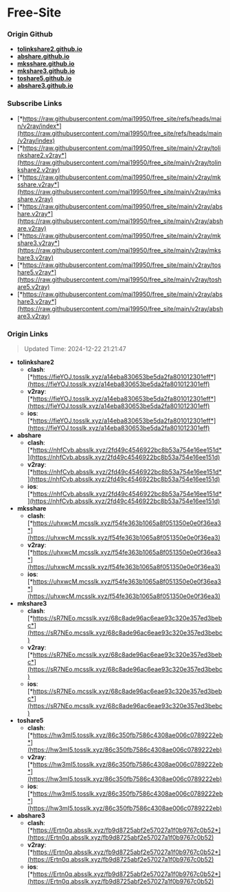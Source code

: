 # Free-Site

### Origin Github

- [**tolinkshare2.github.io**](https://github.com/tolinkshare2/tolinkshare2.github.io)
- [**abshare.github.io**](https://github.com/abshare/abshare.github.io)
- [**mksshare.github.io**](https://github.com/mksshare/mksshare.github.io)
- [**mkshare3.github.io**](https://github.com/mkshare3/mkshare3.github.io)
- [**toshare5.github.io**](https://github.com/toshare5/toshare5.github.io)
- [**abshare3.github.io**](https://github.com/abshare3/abshare3.github.io)

### Subscribe Links

- [*https://raw.githubusercontent.com/mai19950/free_site/refs/heads/main/v2ray/index*](https://raw.githubusercontent.com/mai19950/free_site/refs/heads/main/v2ray/index)
- [*https://raw.githubusercontent.com/mai19950/free_site/main/v2ray/tolinkshare2.v2ray*](https://raw.githubusercontent.com/mai19950/free_site/main/v2ray/tolinkshare2.v2ray)
- [*https://raw.githubusercontent.com/mai19950/free_site/main/v2ray/mksshare.v2ray*](https://raw.githubusercontent.com/mai19950/free_site/main/v2ray/mksshare.v2ray)
- [*https://raw.githubusercontent.com/mai19950/free_site/main/v2ray/abshare.v2ray*](https://raw.githubusercontent.com/mai19950/free_site/main/v2ray/abshare.v2ray)
- [*https://raw.githubusercontent.com/mai19950/free_site/main/v2ray/mkshare3.v2ray*](https://raw.githubusercontent.com/mai19950/free_site/main/v2ray/mkshare3.v2ray)
- [*https://raw.githubusercontent.com/mai19950/free_site/main/v2ray/toshare5.v2ray*](https://raw.githubusercontent.com/mai19950/free_site/main/v2ray/toshare5.v2ray)
- [*https://raw.githubusercontent.com/mai19950/free_site/main/v2ray/abshare3.v2ray*](https://raw.githubusercontent.com/mai19950/free_site/main/v2ray/abshare3.v2ray)

### Origin Links

> Updated Time: 2024-12-22 21:21:47

- **tolinkshare2**
  - **clash**: [*https://fieYOJ.tosslk.xyz/a14eba830653be5da2fa801012301eff*](https://fieYOJ.tosslk.xyz/a14eba830653be5da2fa801012301eff)
  - **v2ray**: [*https://fieYOJ.tosslk.xyz/a14eba830653be5da2fa801012301eff*](https://fieYOJ.tosslk.xyz/a14eba830653be5da2fa801012301eff)
  - **ios**: [*https://fieYOJ.tosslk.xyz/a14eba830653be5da2fa801012301eff*](https://fieYOJ.tosslk.xyz/a14eba830653be5da2fa801012301eff)
- **abshare**
  - **clash**: [*https://nhfCvb.absslk.xyz/2fd49c4546922bc8b53a754e16ee151d*](https://nhfCvb.absslk.xyz/2fd49c4546922bc8b53a754e16ee151d)
  - **v2ray**: [*https://nhfCvb.absslk.xyz/2fd49c4546922bc8b53a754e16ee151d*](https://nhfCvb.absslk.xyz/2fd49c4546922bc8b53a754e16ee151d)
  - **ios**: [*https://nhfCvb.absslk.xyz/2fd49c4546922bc8b53a754e16ee151d*](https://nhfCvb.absslk.xyz/2fd49c4546922bc8b53a754e16ee151d)
- **mksshare**
  - **clash**: [*https://uhxwcM.mcsslk.xyz/f54fe363b1065a8f051350e0e0f36ea3*](https://uhxwcM.mcsslk.xyz/f54fe363b1065a8f051350e0e0f36ea3)
  - **v2ray**: [*https://uhxwcM.mcsslk.xyz/f54fe363b1065a8f051350e0e0f36ea3*](https://uhxwcM.mcsslk.xyz/f54fe363b1065a8f051350e0e0f36ea3)
  - **ios**: [*https://uhxwcM.mcsslk.xyz/f54fe363b1065a8f051350e0e0f36ea3*](https://uhxwcM.mcsslk.xyz/f54fe363b1065a8f051350e0e0f36ea3)
- **mkshare3**
  - **clash**: [*https://sR7NEo.mcsslk.xyz/68c8ade96ac6eae93c320e357ed3bebc*](https://sR7NEo.mcsslk.xyz/68c8ade96ac6eae93c320e357ed3bebc)
  - **v2ray**: [*https://sR7NEo.mcsslk.xyz/68c8ade96ac6eae93c320e357ed3bebc*](https://sR7NEo.mcsslk.xyz/68c8ade96ac6eae93c320e357ed3bebc)
  - **ios**: [*https://sR7NEo.mcsslk.xyz/68c8ade96ac6eae93c320e357ed3bebc*](https://sR7NEo.mcsslk.xyz/68c8ade96ac6eae93c320e357ed3bebc)
- **toshare5**
  - **clash**: [*https://hw3mI5.tosslk.xyz/86c350fb7586c4308ae006c0789222eb*](https://hw3mI5.tosslk.xyz/86c350fb7586c4308ae006c0789222eb)
  - **v2ray**: [*https://hw3mI5.tosslk.xyz/86c350fb7586c4308ae006c0789222eb*](https://hw3mI5.tosslk.xyz/86c350fb7586c4308ae006c0789222eb)
  - **ios**: [*https://hw3mI5.tosslk.xyz/86c350fb7586c4308ae006c0789222eb*](https://hw3mI5.tosslk.xyz/86c350fb7586c4308ae006c0789222eb)
- **abshare3**
  - **clash**: [*https://Ertn0q.absslk.xyz/fb9d8725abf2e57027a1f0b9767c0b52*](https://Ertn0q.absslk.xyz/fb9d8725abf2e57027a1f0b9767c0b52)
  - **v2ray**: [*https://Ertn0q.absslk.xyz/fb9d8725abf2e57027a1f0b9767c0b52*](https://Ertn0q.absslk.xyz/fb9d8725abf2e57027a1f0b9767c0b52)
  - **ios**: [*https://Ertn0q.absslk.xyz/fb9d8725abf2e57027a1f0b9767c0b52*](https://Ertn0q.absslk.xyz/fb9d8725abf2e57027a1f0b9767c0b52)
